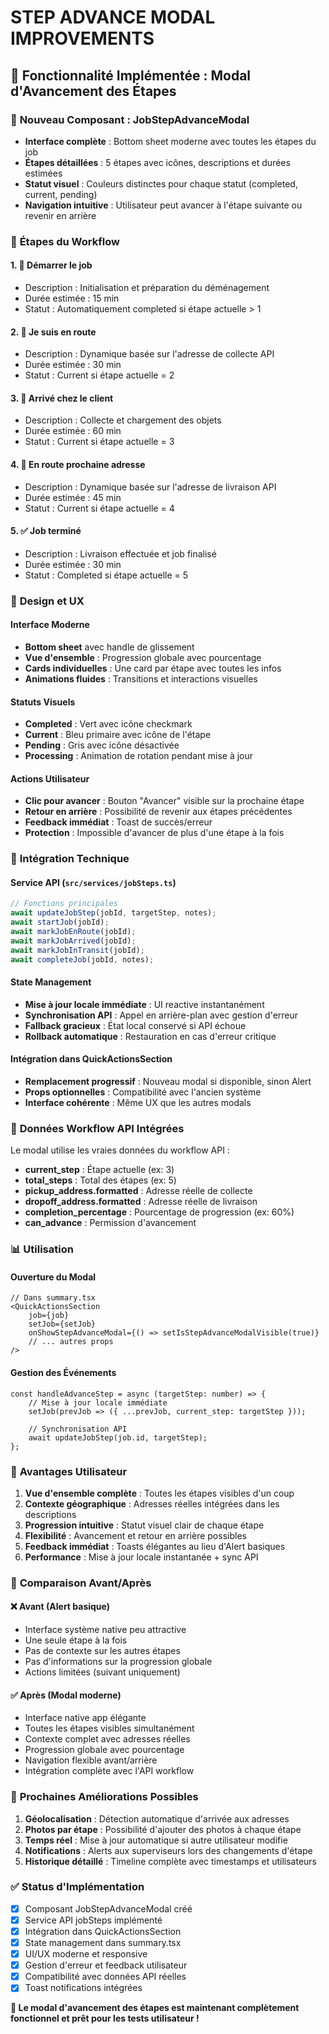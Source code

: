 # STEP ADVANCE MODAL IMPROVEMENTS

## 🎯 **Fonctionnalité Implémentée : Modal d'Avancement des Étapes**

### 📱 **Nouveau Composant : JobStepAdvanceModal**
- **Interface complète** : Bottom sheet moderne avec toutes les étapes du job
- **Étapes détaillées** : 5 étapes avec icônes, descriptions et durées estimées
- **Statut visuel** : Couleurs distinctes pour chaque statut (completed, current, pending)
- **Navigation intuitive** : Utilisateur peut avancer à l'étape suivante ou revenir en arrière

### 🔄 **Étapes du Workflow**

#### 1. 🚀 **Démarrer le job**
- Description : Initialisation et préparation du déménagement  
- Durée estimée : 15 min
- Statut : Automatiquement completed si étape actuelle > 1

#### 2. 🚗 **Je suis en route** 
- Description : Dynamique basée sur l'adresse de collecte API
- Durée estimée : 30 min
- Statut : Current si étape actuelle = 2

#### 3. 📍 **Arrivé chez le client**
- Description : Collecte et chargement des objets
- Durée estimée : 60 min  
- Statut : Current si étape actuelle = 3

#### 4. 🚛 **En route prochaine adresse**
- Description : Dynamique basée sur l'adresse de livraison API
- Durée estimée : 45 min
- Statut : Current si étape actuelle = 4

#### 5. ✅ **Job terminé**
- Description : Livraison effectuée et job finalisé
- Durée estimée : 30 min
- Statut : Completed si étape actuelle = 5

### 🎨 **Design et UX**

#### **Interface Moderne**
- **Bottom sheet** avec handle de glissement
- **Vue d'ensemble** : Progression globale avec pourcentage
- **Cards individuelles** : Une card par étape avec toutes les infos
- **Animations fluides** : Transitions et interactions visuelles

#### **Statuts Visuels**
- **Completed** : Vert avec icône checkmark
- **Current** : Bleu primaire avec icône de l'étape
- **Pending** : Gris avec icône désactivée
- **Processing** : Animation de rotation pendant mise à jour

#### **Actions Utilisateur**
- **Clic pour avancer** : Bouton "Avancer" visible sur la prochaine étape
- **Retour en arrière** : Possibilité de revenir aux étapes précédentes
- **Feedback immédiat** : Toast de succès/erreur
- **Protection** : Impossible d'avancer de plus d'une étape à la fois

### 🔧 **Intégration Technique**

#### **Service API** (`src/services/jobSteps.ts`)
```typescript
// Fonctions principales
await updateJobStep(jobId, targetStep, notes);
await startJob(jobId);
await markJobEnRoute(jobId);
await markJobArrived(jobId);
await markJobInTransit(jobId);
await completeJob(jobId, notes);
```

#### **State Management**
- **Mise à jour locale immédiate** : UI reactive instantanément
- **Synchronisation API** : Appel en arrière-plan avec gestion d'erreur
- **Fallback gracieux** : État local conservé si API échoue
- **Rollback automatique** : Restauration en cas d'erreur critique

#### **Intégration dans QuickActionsSection**
- **Remplacement progressif** : Nouveau modal si disponible, sinon Alert
- **Props optionnelles** : Compatibilité avec l'ancien système
- **Interface cohérente** : Même UX que les autres modals

### 🚀 **Données Workflow API Intégrées**

Le modal utilise les vraies données du workflow API :
- **current_step** : Étape actuelle (ex: 3)
- **total_steps** : Total des étapes (ex: 5)
- **pickup_address.formatted** : Adresse réelle de collecte
- **dropoff_address.formatted** : Adresse réelle de livraison
- **completion_percentage** : Pourcentage de progression (ex: 60%)
- **can_advance** : Permission d'avancement

### 📊 **Utilisation**

#### **Ouverture du Modal**
```tsx
// Dans summary.tsx
<QuickActionsSection 
    job={job} 
    setJob={setJob}
    onShowStepAdvanceModal={() => setIsStepAdvanceModalVisible(true)}
    // ... autres props
/>
```

#### **Gestion des Événements**
```tsx
const handleAdvanceStep = async (targetStep: number) => {
    // Mise à jour locale immédiate
    setJob(prevJob => ({ ...prevJob, current_step: targetStep }));
    
    // Synchronisation API
    await updateJobStep(job.id, targetStep);
};
```

### 🎉 **Avantages Utilisateur**

1. **Vue d'ensemble complète** : Toutes les étapes visibles d'un coup
2. **Contexte géographique** : Adresses réelles intégrées dans les descriptions  
3. **Progression intuitive** : Statut visuel clair de chaque étape
4. **Flexibilité** : Avancement et retour en arrière possibles
5. **Feedback immédiat** : Toasts élégantes au lieu d'Alert basiques
6. **Performance** : Mise à jour locale instantanée + sync API

### 🔄 **Comparaison Avant/Après**

#### **❌ Avant (Alert basique)**
- Interface système native peu attractive
- Une seule étape à la fois 
- Pas de contexte sur les autres étapes
- Pas d'informations sur la progression globale
- Actions limitées (suivant uniquement)

#### **✅ Après (Modal moderne)**
- Interface native app élégante
- Toutes les étapes visibles simultanément
- Contexte complet avec adresses réelles
- Progression globale avec pourcentage
- Navigation flexible avant/arrière
- Intégration complète avec l'API workflow

### 🎯 **Prochaines Améliorations Possibles**

1. **Géolocalisation** : Détection automatique d'arrivée aux adresses
2. **Photos par étape** : Possibilité d'ajouter des photos à chaque étape
3. **Temps réel** : Mise à jour automatique si autre utilisateur modifie
4. **Notifications** : Alerts aux superviseurs lors des changements d'étape
5. **Historique détaillé** : Timeline complète avec timestamps et utilisateurs

### ✅ **Status d'Implémentation**

- [x] Composant JobStepAdvanceModal créé
- [x] Service API jobSteps implémenté  
- [x] Intégration dans QuickActionsSection
- [x] State management dans summary.tsx
- [x] UI/UX moderne et responsive
- [x] Gestion d'erreur et feedback utilisateur
- [x] Compatibilité avec données API réelles
- [x] Toast notifications intégrées

**🚀 Le modal d'avancement des étapes est maintenant complètement fonctionnel et prêt pour les tests utilisateur !**